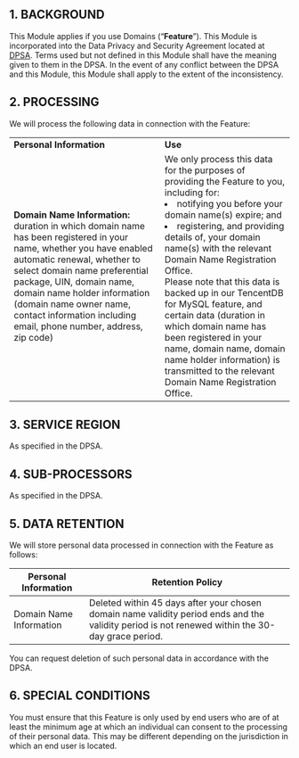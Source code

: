 ## 1. BACKGROUND

This Module applies if you use Domains (“**Feature**”). This Module is incorporated into the Data Privacy and Security Agreement located at  [DPSA](https://intl.cloud.tencent.com/document/product/301/17347). Terms used but not defined in this Module shall have the meaning given to them in the DPSA. In the event of any conflict between the DPSA and this Module, this Module shall apply to the extent of the inconsistency.

## 2. PROCESSING

We will process the following data in connection with the Feature:

<table>
  <tr>
  <td><b>Personal Information</b></td>
  <td><b>Use</b></td>
  </tr>
  <tr>
  <td><b>Domain Name Information:</b> duration in which domain name has been registered in your name, whether you have enabled automatic renewal, whether to select domain name preferential package, UIN, domain name, domain name holder information (domain name owner name, contact information including email, phone number, address, zip code)</td>
  <td>We only process this data for the purposes of providing the Feature to you, including for:<li>notifying you before your domain name(s) expire; and</li><li>registering, and providing details of, your domain name(s) with the relevant Domain Name Registration Office. </li>Please note that this data is backed up in our TencentDB for MySQL feature, and certain data (duration in which domain name has been registered in your name, domain name, domain name holder information) is transmitted to the relevant Domain Name Registration Office.</td>  
  </tr>
</table>


## 3. SERVICE REGION

As specified in the DPSA.

## 4. SUB-PROCESSORS

As specified in the DPSA.

## 5. DATA RETENTION

We will store personal data processed in connection with the Feature as follows:

| **Personal Information** | **Retention Policy**                                         |
| ------------------------ | ------------------------------------------------------------ |
| Domain Name Information  | Deleted within 45 days after your chosen domain name validity period ends and the validity period is not renewed within the 30-day grace period. |

You can request deletion of such personal data in accordance with the DPSA.

## 6. SPECIAL CONDITIONS

You must ensure that this Feature is only used by end users who are of at least the minimum age at which an individual can consent to the processing of their personal data. This may be different depending on the jurisdiction in which an end user is located.